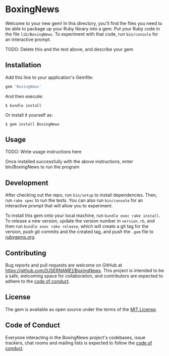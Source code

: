 # BoxingNews

Welcome to your new gem! In this directory, you'll find the files you need to be able to package up your Ruby library into a gem. Put your Ruby code in the file `lib/BoxingNews`. To experiment with that code, run `bin/console` for an interactive prompt.

TODO: Delete this and the text above, and describe your gem

## Installation

Add this line to your application's Gemfile:

```ruby
gem 'BoxingNews'
```

And then execute:

    $ bundle install

Or install it yourself as:

    $ gem install BoxingNews

## Usage

TODO: Write usage instructions here

Once installed successfully with the above instructions, enter bin/BoxingNews to run the program

## Development

After checking out the repo, run `bin/setup` to install dependencies. Then, run `rake spec` to run the tests. You can also run `bin/console` for an interactive prompt that will allow you to experiment.

To install this gem onto your local machine, run `bundle exec rake install`. To release a new version, update the version number in `version.rb`, and then run `bundle exec rake release`, which will create a git tag for the version, push git commits and the created tag, and push the `.gem` file to [rubygems.org](https://rubygems.org).

## Contributing

Bug reports and pull requests are welcome on GitHub at https://github.com/[USERNAME]/BoxingNews. This project is intended to be a safe, welcoming space for collaboration, and contributors are expected to adhere to the [code of conduct](https://github.com/[USERNAME]/BoxingNews/blob/master/CODE_OF_CONDUCT.md).

## License

The gem is available as open source under the terms of the [MIT License](https://opensource.org/licenses/MIT).

## Code of Conduct

Everyone interacting in the BoxingNews project's codebases, issue trackers, chat rooms and mailing lists is expected to follow the [code of conduct](https://github.com/[USERNAME]/BoxingNews/blob/master/CODE_OF_CONDUCT.md).
